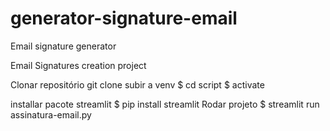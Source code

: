 # generator-signature-email
Email signature generator

Email Signatures creation project

Clonar repositório git clone 
subir a venv $ cd script $ activate

installar pacote streamlit $ pip install streamlit
Rodar projeto $ streamlit run assinatura-email.py

